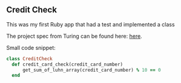 ## Credit Check
This was my first Ruby app that had a test and implemented a class

The project spec from Turing can be found here: [here](http://backend.turing.io/module1/projects/credit_check).

Small code snippet:
```ruby
class CreditCheck
  def credit_card_check(credit_card_number)
      get_sum_of_luhn_array(credit_card_number) % 10 == 0
  end
```
